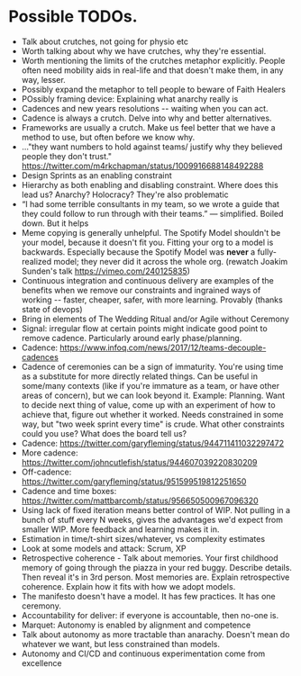 # Possible TODOs.

* Talk about crutches, not going for physio etc
* Worth talking about why we have crutches, why they're essential.
* Worth mentioning the limits of the crutches metaphor explicitly. People often need mobility aids in real-life and that doesn't make them, in any way, lesser.
* Possibly expand the metaphor to tell people to beware of Faith Healers
* POssibly framing device: Explaining what anarchy really is
* Cadences and new years resolutions -- waiting when you can act.
* Cadence is always a crutch. Delve into why and better alternatives.
* Frameworks are usually a crutch. Make us feel better that we have a method to use, but often before we know why.
* ..."they want numbers to hold against teams/ justify why they believed people they don't trust." https://twitter.com/m4rkchapman/status/1009916688148492288
* Design Sprints as an enabling constraint
* Hierarchy as both enabling and disabling constraint. Where does this lead us? Anarchy? Holocracy? They're also problematic
* “I had some terrible consultants in my team, so we wrote a guide that they could follow to run through with their teams.” — simplified. Boiled down. But it helps
* Meme copying is generally unhelpful. The Spotify Model shouldn't be your model, because it doesn't fit you. Fitting your org to a model is backwards. Especially because the Spotify Model was **never** a fully-realized model; they never did it across the whole org. (rewatch Joakim Sunden's talk https://vimeo.com/240125835)
* Continuous integration and continuous delivery are examples of the benefits when we remove our constraints and ingrained ways of working -- faster, cheaper, safer, with more learning. Provably (thanks state of devops)
* Bring in elements of The Wedding Ritual and/or Agile without Ceremony
* Signal: irregular flow at certain points might indicate good point to remove cadence. Particularly around early phase/planning.
* Cadence: https://www.infoq.com/news/2017/12/teams-decouple-cadences
* Cadence of ceremonies can be a sign of immaturity. You're using time as a substitute for more directly related things. Can be useful in some/many contexts (like if you're immature as a team, or have other areas of concern), but we can look beyond it. Example: Planning. Want to decide next thing of value, come up with an experiment of how to achieve that, figure out whether it worked. Needs constrained in some way, but "two week sprint every time" is crude. What other constraints could you use? What does the board tell us?
* Cadence: https://twitter.com/garyfleming/status/944711411032297472
* More cadence: https://twitter.com/johncutlefish/status/944607039220830209
* Off-cadence: https://twitter.com/garyfleming/status/951599519812251650
* Cadence and time boxes: https://twitter.com/mattbarcomb/status/956650500967096320
* Using lack of fixed iteration means better control of WIP. Not pulling in a bunch of stuff every N weeks, gives the advantages we'd expect from smaller WIP. More feedback and learning makes it in.
* Estimation in time/t-shirt sizes/whatever, vs complexity estimates
* Look at some models and attack: Scrum, XP
* Retrospective coherence - Talk about memories. Your first childhood memory of going through the piazza in your red buggy. Describe details. Then reveal it's in 3rd person. Most memories are. Explain retrospective coherence. Explain how it fits with how we adopt models.
* The manifesto doesn't have a model. It has few practices. It has one ceremony.
* Accountability for deliver: if everyone is accountable, then no-one is.
* Marquet: Autonomy is enabled by alignment and competence
* Talk about autonomy as more tractable than anarachy. Doesn't mean do whatever we want, but less constrained than models.
* Autonomy and CI/CD and continuous experimentation come from excellence
